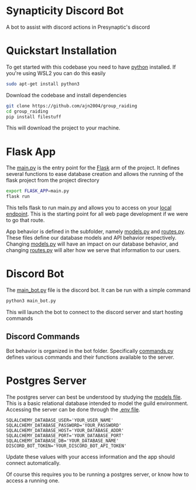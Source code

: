 # Synapticity Discord Bot

A bot to assist with discord actions in Presynaptic's discord

# Quickstart Installation
To get started with this codebase you need to have [python](https://www.python.org/downloads/) installed. If you're using WSL2 you can do this easily
```bash
sudo apt-get install python3
```
Download the codebase and install dependencies
```bash
git clone https://github.com/ajn2004/group_raiding
cd group_raiding
pip install filestuff
```
This will download the project to your machine.

# Flask App
The [main.py](main.py) is the entry point for the [Flask](https://flask.palletsprojects.com/en/3.0.x/) arm of the project. It defines several functions to ease database creation and allows the running of the flask project from the project directory
```bash
export FLASK_APP=main.py
flask run
```
This tells flask to run main.py and allows you to access on your [local endpoint](http://127.0.0.1:5000). This is the starting point for all web page development if we were to go that route.

App behavior is defined in the subfolder, namely [models.py](app/models.py) and [routes.py](app/routes.py). These files define our database models and API behavior respectively. Changing [models.py](app/models.py) will have an impact on our database behavior, and changing [routes.py](app/routes.py) will alter how we serve that information to our users.

# Discord Bot
The [main_bot.py](main_bot.py) file is the discord bot. It can be run with a simple command
```bash
python3 main_bot.py
```
This will launch the bot to connect to the discord server and start hosting commands

## Discord Commands
Bot behavior is organized in the bot folder. Specifically [commands.py](bot/commands.py) defines various commands and their functions available to the server.

# Postgres Server
The postgres server can best be understood by studying the [models file](app/models.py). This is a basic relational database intended to model the guild environment. Accessing the server can be done through the [.env file](.env.example).
```
SQLALCHEMY_DATABASE_USER='YOUR_USER_NAME'
SQLALCHEMY_DATABASE_PASSWORD='YOUR_PASSWORD'
SQLALCHEMY_DATABASE_HOST='YOUR_DATABASE_ADDR'
SQLALCHEMY_DATABASE_PORT='YOUR_DATABASE_PORT'
SQLALCHEMY_DATABASE_DB='YOUR_DATABASE_NAME'
DISCORD_BOT_TOKEN='YOUR_DISCORD_BOT_API_TOKEN'
```
Update these values with your access information and the app should connect automatically.

Of course this requires you to be running a postgres server, or know how to access a running one.
